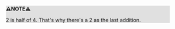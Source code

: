 <div style="margin:2em; background-color: #e0e0e0;">

<strong>⚠️NOTE️️️⚠️</strong>

2 is half of 4. That's why there's a 2 as the last addition.
</div>

